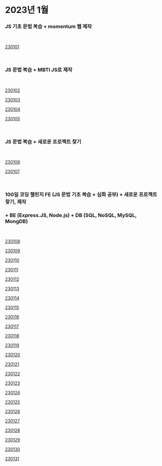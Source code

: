 # 2023년 1월

### JS 기초 문법 복습 + momentum 웹 제작

<br />

[230101](/DateLink/2023-01/230101.md)

<br />

### JS 문법 복습 + MBTI JS로 제작

<br />

[230102](/DateLink/2023-01/230102.md)

[230103](/DateLink/2023-01/230103.md)

[230104](/DateLink/2023-01/230104.md)

[230105](/DateLink/2023-01/230105.md)

<br />

### JS 문법 복습 + 새로운 프로젝트 찾기

<br />

[230106](/DateLink/2023-01/230106.md)

[230107](/DateLink/2023-01/230107.md)

<br />

### 100일 코딩 챌린지 FE (JS 문법 기초 복습 + 심화 공부) + 새로운 프로젝트 찾기, 제작

### + BE (Express.JS, Node.js) + DB (SQL, NoSQL, MySQL, MongDB)

<br />

[230108](/DateLink/2023-01/230108.md)

[230109](/DateLink/2023-01/230109.md)

[230110](/DateLink/2023-01/230110.md)

[230111](/DateLink/2023-01/230111.md)

[230112](/DateLink/2023-01/230112.md)

[230113](/DateLink/2023-01/230113.md)

[230114](/DateLink/2023-01/230114.md)

[230115](/DateLink/2023-01/230115.md)

[230116](/DateLink/2023-01/230116.md)

[230117](/DateLink/2023-01/230117.md)

[230118](/DateLink/2023-01/230118.md)

[230119](/DateLink/2023-01/230119.md)

[230120](/DateLink/2023-01/230120.md)

[230121](/DateLink/2023-01/230121.md)

[230122](/DateLink/2023-01/230122.md)

[230123](/DateLink/2023-01/230123.md)

[230124](/DateLink/2023-01/230124.md)

[230125](/DateLink/2023-01/230125.md)

[230126](/DateLink/2023-01/230126.md)

[230127](/DateLink/2023-01/230127.md)

[230128](/DateLink/2023-01/230128.md)

[230129](/DateLink/2023-01/230129.md)

[230130](/DateLink/2023-01/230130.md)

[230131](/DateLink/2023-01/230131.md)

<br />
